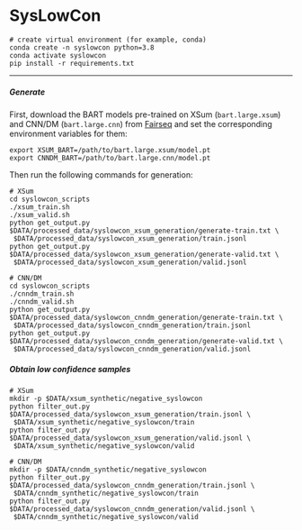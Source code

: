 # SysLowCon

```shell
# create virtual environment (for example, conda)
conda create -n syslowcon python=3.8
conda activate syslowcon
pip install -r requirements.txt
```

-------

##### Generate

First, download the BART models pre-trained on XSum (`bart.large.xsum`) and CNN/DM (`bart.large.cnn`) from [Fairseq](https://github.com/pytorch/fairseq/tree/master/examples/bart)
and set the corresponding environment variables for them:

```shell
export XSUM_BART=/path/to/bart.large.xsum/model.pt
export CNNDM_BART=/path/to/bart.large.cnn/model.pt
```

Then run the following commands for generation:

```shell
# XSum
cd syslowcon_scripts
./xsum_train.sh
./xsum_valid.sh
python get_output.py $DATA/processed_data/syslowcon_xsum_generation/generate-train.txt \
 $DATA/processed_data/syslowcon_xsum_generation/train.jsonl
python get_output.py $DATA/processed_data/syslowcon_xsum_generation/generate-valid.txt \
 $DATA/processed_data/syslowcon_xsum_generation/valid.jsonl
 
# CNN/DM
cd syslowcon_scripts
./cnndm_train.sh
./cnndm_valid.sh
python get_output.py $DATA/processed_data/syslowcon_cnndm_generation/generate-train.txt \
 $DATA/processed_data/syslowcon_cnndm_generation/train.jsonl
python get_output.py $DATA/processed_data/syslowcon_cnndm_generation/generate-valid.txt \
 $DATA/processed_data/syslowcon_cnndm_generation/valid.jsonl
```

##### Obtain low confidence samples

```shell
# XSum
mkdir -p $DATA/xsum_synthetic/negative_syslowcon
python filter_out.py $DATA/processed_data/syslowcon_xsum_generation/train.jsonl \
 $DATA/xsum_synthetic/negative_syslowcon/train
python filter_out.py $DATA/processed_data/syslowcon_xsum_generation/valid.jsonl \
 $DATA/xsum_synthetic/negative_syslowcon/valid

# CNN/DM
mkdir -p $DATA/cnndm_synthetic/negative_syslowcon
python filter_out.py $DATA/processed_data/syslowcon_cnndm_generation/train.jsonl \
 $DATA/cnndm_synthetic/negative_syslowcon/train
python filter_out.py $DATA/processed_data/syslowcon_cnndm_generation/valid.jsonl \
 $DATA/cnndm_synthetic/negative_syslowcon/valid
```

